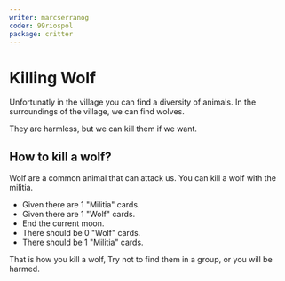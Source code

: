 ```yaml
---
writer: marcserranog
coder: 99riospol
package: critter
---
```


# Killing Wolf

Unfortunatly in the village you can find
a diversity of animals.
In the surroundings of the village,
we can find wolves.

They are harmless, but we can kill them if we want.

## How to kill a wolf?

Wolf are a common animal that can attack us.
You can kill a wolf with the militia.

 * Given there are 1 "Militia" cards.
 * Given there are 1 "Wolf" cards.
 * End the current moon.
 * There should be 0 "Wolf" cards.
 * There should be 1 "Militia" cards.

That is how you kill a wolf,
Try not to find them in a group,
or you will be harmed.
